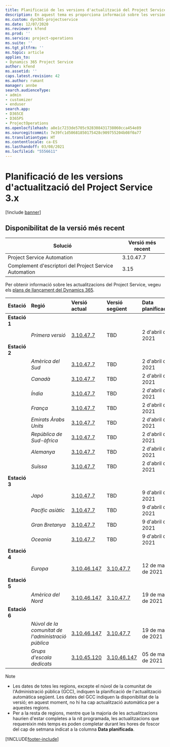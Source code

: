 ```yaml
---
title: Planificació de les versions d'actualització del Project Service 3.x
description: En aquest tema es proporciona informació sobre les versions disponibles i futures del Dynamics 365 Project Service Automation.
ms.custom: dyn365-projectservice
ms.date: 12/07/2020
ms.reviewer: kfend
ms.prod: ''
ms.service: project-operations
ms.suite: ''
ms.tgt_pltfrm: ''
ms.topic: article
applies_to:
- Dynamics 365 Project Service
author: kfend
ms.assetid: ''
caps.latest.revision: 42
ms.author: rumant
manager: annbe
search.audienceType:
- admin
- customizer
- enduser
search.app:
- D365CE
- D365PS
- ProjectOperations
ms.openlocfilehash: a8e1c7233de5705c928308431738060cca454e89
ms.sourcegitcommit: 7e39fc1d50681850175428c909755204b08f0a77
ms.translationtype: HT
ms.contentlocale: ca-ES
ms.lasthandoff: 03/08/2021
ms.locfileid: "5556611"
---
```

# <a name="update-release-schedule-for-project-service-3x"></a>Planificació de les versions d'actualització del Project Service 3.x

[!include [banner](../includes/psa-now-project-operations.md)]

## <a name="latest-version-availability"></a>Disponibilitat de la versió més recent

| Solució  | Versió més recent |
|-------|----|
| Project Service Automation    | 3.10.47.7 |
| Complement d'escriptori del Project Service Automation                | 3.15          |

Per obtenir informació sobre les actualitzacions del Project Service, vegeu els [plans de llançament del Dynamics 365](https://docs.microsoft.com/dynamics365/release-plans/). 

| Estació  | Regió | Versió actual | Versió següent |  Data planificada
| :---   | :---   | :---   | :---   |:---   |         
|<strong>Estació 1</strong> | |  |  | |
| | <i>Primera versió</i> | [3.10.47.7](whats-new-ur-29.md) | TBD | 2 d'abril de 2021
|<strong>Estació 2</strong> | |  |  | |
| | <i>Amèrica del Sud</i> | [3.10.47.7](whats-new-ur-29.md) | TBD | 2 d'abril de 2021
| | <i>Canadà</i> | [3.10.47.7](whats-new-ur-29.md) | TBD | 2 d'abril de 2021
| | <i>Índia</i> | [3.10.47.7](whats-new-ur-29.md) | TBD | 2 d'abril de 2021
| | <i>França</i> | [3.10.47.7](whats-new-ur-29.md) | TBD | 2 d'abril de 2021
| | <i>Emirats Àrabs Units</i> | [3.10.47.7](whats-new-ur-29.md) | TBD | 2 d'abril de 2021
| | <i>República de Sud-àfrica</i> | [3.10.47.7](whats-new-ur-29.md) | TBD | 2 d'abril de 2021
| | <i>Alemanya</i> | [3.10.47.7](whats-new-ur-29.md) | TBD | 2 d'abril de 2021
| | <i>Suïssa</i> | [3.10.47.7](whats-new-ur-29.md) | TBD | 2 d'abril de 2021
|<strong>Estació 3</strong> | |  |  | |
| | <i>Japó</i> | [3.10.47.7](whats-new-ur-29.md) | TBD | 9 d'abril de 2021
| | <i>Pacífic asiàtic</i> | [3.10.47.7](whats-new-ur-29.md) | TBD | 9 d'abril de 2021
| | <i>Gran Bretanya</i> | [3.10.47.7](whats-new-ur-29.md) | TBD | 9 d'abril de 2021
| | <i>Oceania</i> | [3.10.47.7](whats-new-ur-29.md) | TBD | 9 d'abril de 2021
|<strong>Estació 4</strong> | |  |  | |
| | <i>Europa</i> | [3.10.46.147](whats-new-ur-28-6.md) | [3.10.47.7](whats-new-ur-29.md) | 12 de març de 2021
|<strong>Estació 5</strong> | |  |  | |
| | <i>Amèrica del Nord</i> | [3.10.46.147](whats-new-ur-28-6.md) | [3.10.47.7](whats-new-ur-29.md) | 19 de març de 2021
|<strong>Estació 6</strong> | |  |  | |
| | <i>Núvol de la comunitat de l'administració pública</i> | [3.10.46.147](whats-new-ur-28-6.md) | [3.10.47.7](whats-new-ur-29.md) | 19 de març de 2021
| | <i>Grups d'escala dedicats</i> | [3.10.45.120](whats-new-ur-27-6.md) | [3.10.46.147](whats-new-ur-28-6.md) | 05 de març de 2021

>[!Note]
> - Les dates de totes les regions, excepte el núvol de la comunitat de l'Administració pública (GCC), indiquen la planificació de l'actualització automàtica següent. Les dates del GCC indiquen la disponibilitat de la versió; en aquest moment, no hi ha cap actualització automàtica per a aquestes regions.
> - Per a la resta de regions, mentre que la majoria de les actualitzacions haurien d'estar completes a la nit programada, les actualitzacions que requereixin més temps es poden completar durant les hores de foscor del cap de setmana indicat a la columna **Data planificada**.


[!INCLUDE[footer-include](../includes/footer-banner.md)]
